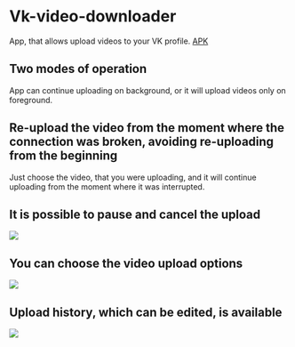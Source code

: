 # Vk-video-downloader

App, that allows upload videos to your VK profile.
[APK](https://github.com/MIXOZ/Vk-video-downloader/blob/master/app-release-unsigned.apk)

## Two modes of operation
  App can continue uploading on background, or it will upload videos only on foreground.

## Re-upload the video from the moment where the connection was broken, avoiding re-uploading from the beginning
  Just choose the video, that you were uploading, and it will continue uploading from the moment where it was interrupted.

## It is possible to pause and cancel the upload
![](https://github.com/MIXOZ/Vk-video-downloader/raw/master/images/Screenshot_1622979163.png)

## You can choose the video upload options
![](https://github.com/MIXOZ/Vk-video-downloader/raw/master/images/Screenshot_1622979064.png)

## Upload history, which can be edited, is available
![](https://github.com/MIXOZ/Vk-video-downloader/raw/master/images/Screenshot_1622979288.png)

